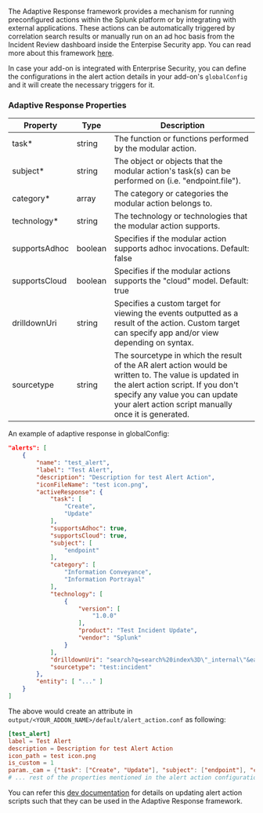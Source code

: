 The Adaptive Response framework provides a mechanism for running preconfigured actions
within the Splunk platform or by integrating with external applications.
These actions can be automatically triggered by correlation search results or manually
run on an ad hoc basis from the Incident Review dashboard inside the Enterpise Security app. You can read more about this framework [here](https://docs.splunk.com/Documentation/ES/latest/Admin/Setupadaptiveresponse).

In case your add-on is integrated with Enterprise Security, you can define the configurations in
the alert action details in your add-on's `globalConfig` and it will create the necessary triggers for it.

### Adaptive Response Properties

| Property                                                                  | Type   | Description                                                                                            |
|---------------------------------------------------------------------------|--------|--------------------------------------------------------------------------------------------------------|
| task<span class="required-asterisk">\*</span>    | string | The function or functions performed by the modular action.|
| subject<span class="required-asterisk">\*</span>    | string | The object or objects that the modular action's task(s) can be performed on (i.e. "endpoint.file"). |
| category<span class="required-asterisk">\*</span>    | array | The category or categories the modular action belongs to. |
| technology<span class="required-asterisk">\*</span>    | string | The technology or technologies that the modular action supports. |
| supportsAdhoc    | boolean | Specifies if the modular action supports adhoc invocations. Default: false |
| supportsCloud    | boolean | Specifies if the modular actions supports the "cloud" model. Default: true |
| drilldownUri    | string | Specifies a custom target for viewing the events outputted as a result of the action. Custom target can specify app and/or view depending on syntax. |
| sourcetype    | string | The sourcetype in which the result of the AR alert action would be written to. The value is updated in the alert action script. If you don't specify any value you can update your alert action script manually once it is generated. |

An example of adaptive response in globalConfig:

```json
"alerts": [
    {
        "name": "test_alert",
        "label": "Test Alert",
        "description": "Description for test Alert Action",
        "iconFileName": "test icon.png",
        "activeResponse": {
            "task": [
                "Create",
                "Update"
            ],
            "supportsAdhoc": true,
            "supportsCloud": true,
            "subject": [
                "endpoint"
            ],
            "category": [
                "Information Conveyance",
                "Information Portrayal"
            ],
            "technology": [
                {
                    "version": [
                        "1.0.0"
                    ],
                    "product": "Test Incident Update",
                    "vendor": "Splunk"
                }
            ],
            "drilldownUri": "search?q=search%20index%3D\"_internal\"&earliest=0&latest=",
            "sourcetype": "test:incident"
        },
        "entity": [ "..." ]
    }
]
```

The above would create an attribute in `output/<YOUR_ADDON_NAME>/default/alert_action.conf` as following:

```conf
[test_alert]
label = Test Alert
description = Description for test Alert Action
icon_path = test icon.png
is_custom = 1
param._cam = {"task": ["Create", "Update"], "subject": ["endpoint"], "category": ["Information Conveyance", "Information Portrayal"], "technology": [{"version": ["1.0.0"], "product": "Test Incident Update", "vendor": "Splunk"}], "supports_adhoc": true, "supports_cloud": true, "drilldown_uri": "search?q=search%20index%3D\"_internal\"&earliest=0&latest="}
# ... rest of the properties mentioned in the alert action configuration
```

You can refer this [dev documentation](https://dev.splunk.com/enterprise/docs/devtools/enterprisesecurity/adaptiveresponseframework) for details on updating alert action scripts such that they can be used in the Adaptive Response framework.
